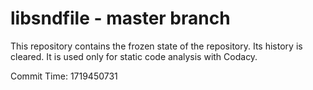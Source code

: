 # libsndfile - master branch

This repository contains the frozen state of the repository.
Its history is cleared. It is used only for static code
analysis with Codacy.

Commit Time: 1719450731
